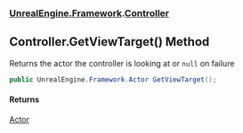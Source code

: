 ### [UnrealEngine.Framework](UnrealEngine_Framework.md 'UnrealEngine.Framework').[Controller](Controller.md 'UnrealEngine.Framework.Controller')
## Controller.GetViewTarget() Method
Returns the actor the controller is looking at or `null` on failure  
```csharp
public UnrealEngine.Framework.Actor GetViewTarget();
```
#### Returns
[Actor](Actor.md 'UnrealEngine.Framework.Actor')  
